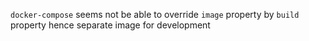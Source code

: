 `docker-compose` seems not be able to override `image` property by `build`
property hence separate image for development

